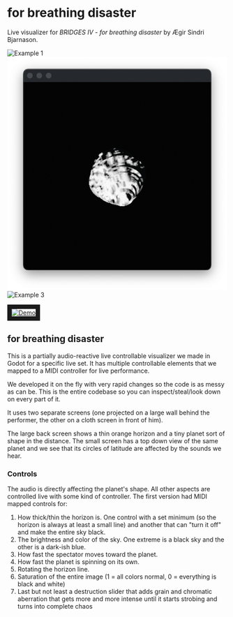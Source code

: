 # for breathing disaster # 
Live visualizer for *BRIDGES IV - for breathing disaster* by Ægir Sindri Bjarnason.


<picture>
  <img alt="Example 1" src="images/vintage_litir2.png">
</picture>


<picture>
  <img alt="Example 2" src="images/bw.png">
</picture>


<picture>
  <img alt="Example 3" src="images/rautt_mikid_noise.png">
</picture>

<a href="http://www.youtube.com/watch?feature=player_embedded&v=Iujgjn5zlJ4
" target="_blank"><img src="http://img.youtube.com/vi/Iujgjn5zlJ4/0.jpg" 
alt="Demo" width="240" height="180" border="10" /></a>

## for breathing disaster ##

This is a partially audio-reactive live controllable visualizer we made in Godot for a specific live set.
It has multiple controllable elements that we mapped to a MIDI controller for live performance.

We developed it on the fly with very rapid changes so the code is as messy as can be. This is the entire codebase so you can inspect/steal/look down on every part of it.

It uses two separate screens (one projected on a large wall behind the performer, the other on a cloth screen in front of him).

The large back screen shows a thin orange horizon and a tiny planet sort of shape in the distance. The small screen has a top down view of the same planet and we see that its circles of latitude are affected by the sounds we hear.

### Controls ###
The audio is directly affecting the planet's shape. All other aspects are controlled live with some kind of controller. The first version had MIDI mapped controls for:
1. How thick/thin the horizon is. One control with a set minimum (so the horizon is always at least a small line) and another that can "turn it off" and make the entire sky black.
2. The brightness and color of the sky. One extreme is a black sky and the other is a dark-ish blue.
3. How fast the spectator moves toward the planet.
4. How fast the planet is spinning on its own.
5. Rotating the horizon line.
6. Saturation of the entire image (1 = all colors normal, 0 = everything is black and white)
7. Last but not least a destruction slider that adds grain and chromatic aberration that gets more and more intense until it starts strobing and turns into complete chaos


<!-- 
It starts with a 
weird planet kind of shape floating in space and rotating, way in the distance. Behind the planet is a thin orange
horizon The spectator (our point of view) moves closer and closer to the planet, as we approach it the horizon
line grows and the sky lightens and turns blue. We see the planet  -->
